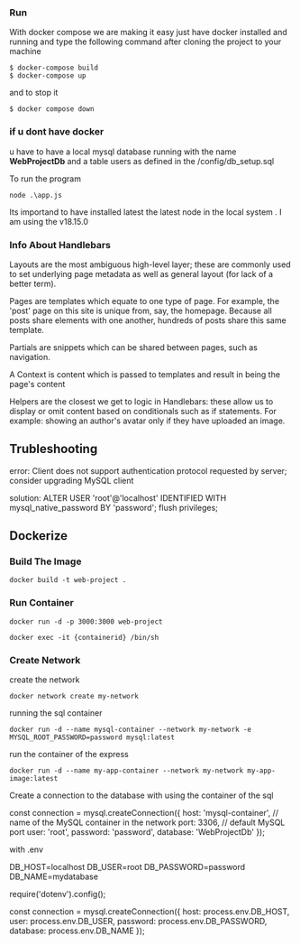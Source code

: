 ### Run

With docker compose we are making it easy just have docker installed and running
and type the following command after cloning the project to your machine

```
$ docker-compose build
$ docker-compose up
```

and to stop it

```
$ docker compose down
```

### if u dont have docker

u have to have a local mysql database running with the name **WebProjectDb** and
a table users as defined in the /config/db_setup.sql

To run the program

```
node .\app.js
```

Its importand to have installed latest the
latest node in the local system .
I am using the v18.15.0

### Info About Handlebars

Layouts are the most ambiguous high-level layer; these are commonly used to set underlying page metadata as well as general layout (for lack of a better term).

Pages are templates which equate to one type of page. For example, the 'post' page on this site is unique from, say, the homepage. Because all posts share elements with one another, hundreds of posts share this same template.

Partials are snippets which can be shared between pages, such as navigation.

A Context is content which is passed to templates and result in being the page's content

Helpers are the closest we get to logic in Handlebars: these allow us to display or omit content based on conditionals such as if statements. For example: showing an author's avatar only if they have uploaded an image.

## Trubleshooting

error: Client does not support authentication protocol requested by server; consider upgrading MySQL client

solution:
ALTER USER 'root'@'localhost' IDENTIFIED WITH mysql_native_password BY 'password';
flush privileges;

## Dockerize

### Build The Image

```
docker build -t web-project .

```

### Run Container

```
docker run -d -p 3000:3000 web-project
```

```
docker exec -it {containerid} /bin/sh
```

### Create Network

create the network

```
docker network create my-network
```

running the sql container

```
docker run -d --name mysql-container --network my-network -e MYSQL_ROOT_PASSWORD=password mysql:latest
```

run the container of the express

```
docker run -d --name my-app-container --network my-network my-app-image:latest
```

Create a connection to the database with using the container of the sql

const connection = mysql.createConnection({
host: 'mysql-container', // name of the MySQL container in the network
port: 3306, // default MySQL port
user: 'root',
password: 'password',
database: 'WebProjectDb'
});

with .env

DB_HOST=localhost
DB_USER=root
DB_PASSWORD=password
DB_NAME=mydatabase

require('dotenv').config();

const connection = mysql.createConnection({
host: process.env.DB_HOST,
user: process.env.DB_USER,
password: process.env.DB_PASSWORD,
database: process.env.DB_NAME
});

